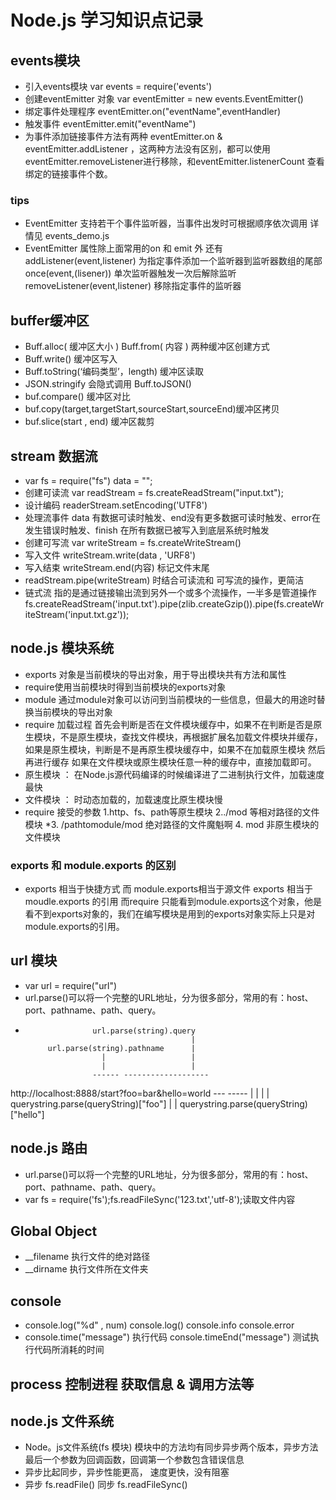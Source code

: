 # Node.js 学习知识点记录
## events模块
* 引入events模块 var events = require('events')
* 创建eventEmitter 对象 var eventEmitter = new events.EventEmitter()
* 绑定事件处理程序 eventEmitter.on("eventName",eventHandler)
* 触发事件 eventEmitter.emit("eventName")
* 为事件添加链接事件方法有两种 eventEmitter.on & eventEmitter.addListener ，这两种方法没有区别，都可以使用 eventEmitter.removeListener进行移除，和eventEmitter.listenerCount 查看绑定的链接事件个数。
### tips
* EventEmitter 支持若干个事件监听器，当事件出发时可根据顺序依次调用 详情见 events_demo.js
* EventEmitter 属性除上面常用的on 和 emit 外 还有 addListener(event,listener) 为指定事件添加一个监听器到监听器数组的尾部  once(event,(lisener)) 单次监听器触发一次后解除监听 removeListener(event,listener) 移除指定事件的监听器

## buffer缓冲区
* Buff.alloc( 缓冲区大小 )  Buff.from( 内容 ) 两种缓冲区创建方式
* Buff.write() 缓冲区写入
* Buff.toString(‘编码类型’，length) 缓冲区读取
* JSON.stringify 会隐式调用 Buff.toJSON()
* buf.compare()  缓冲区对比
* buf.copy(target,targetStart,sourceStart,sourceEnd)缓冲区拷贝
* buf.slice(start , end) 缓冲区裁剪

## stream 数据流
* var fs = require("fs")  data = "";
* 创建可读流  var readStream = fs.createReadStream("input.txt");
* 设计编码 readerStream.setEncoding('UTF8')
* 处理流事件 data 有数据可读时触发、end没有更多数据可读时触发、error在发生错误时触发、finish 在所有数据已被写入到底层系统时触发
* 创建可写流 var writeStream = fs.createWriteStream()
* 写入文件 writeStream.write(data , 'URF8')
* 写入结束 writeStream.end(内容) 标记文件末尾
* readStream.pipe(writeStream) 时结合可读流和 可写流的操作，更简洁
* 链式流 指的是通过链接输出流到另外一个或多个流操作，一半多是管道操作 fs.createReadStream('input.txt').pipe(zlib.createGzip()).pipe(fs.createWriteStream('input.txt.gz'));

## node.js 模块系统
* exports 对象是当前模块的导出对象，用于导出模块共有方法和属性
* require使用当前模块时得到当前模块的exports对象
* module 通过module对象可以访问到当前模块的一些信息，但最大的用途时替换当前模块的导出对象
* require 加载过程  首先会判断是否在文件模块缓存中，如果不在判断是否是原生模块，不是原生模块，查找文件模块，再根据扩展名加载文件模块并缓存，如果是原生模块，判断是不是再原生模块缓存中，如果不在加载原生模块 然后再进行缓存   如果在文件模块或原生模块任意一种的缓存中，直接加载即可。
* 原生模块 ： 在Node.js源代码编译的时候编译进了二进制执行文件，加载速度最快
* 文件模块 ： 时动态加载的，加载速度比原生模块慢
* require 接受的参数 1.http、fs、path等原生模块 2../mod 等相对路径的文件模块
*3. /pathtomodule/mod 绝对路径的文件魔魁啊 4. mod 非原生模块的文件模块

### exports 和 module.exports 的区别
* exports 相当于快捷方式  而 module.exports相当于源文件  exports 相当于moudle.exports 的引用   而require 只能看到module.exports这个对象，他是看不到exports对象的，我们在编写模块是用到的exports对象实际上只是对module.exports的引用。 

## url 模块
* var url = require("url")
* url.parse()可以将一个完整的URL地址，分为很多部分，常用的有：host、port、pathname、path、query。
*                    url.parse(string).query
                                           |
           url.parse(string).pathname      |
                       |                   |
                       |                   |
                     ------ -------------------
http://localhost:8888/start?foo=bar&hello=world
                                ---       -----
                                 |          |
                                 |          |
              querystring.parse(queryString)["foo"]    |
                                            |
                         querystring.parse(queryString)["hello"]

## node.js 路由
* url.parse()可以将一个完整的URL地址，分为很多部分，常用的有：host、port、pathname、path、query。
* var fs = require('fs');fs.readFileSync('123.txt','utf-8');读取文件内容

## Global Object
* __filename   执行文件的绝对路径
* __dirname 执行文件所在文件夹

## console
* console.log("%d" , num)  console.log() console.info console.error
* console.time("message")   执行代码 console.timeEnd("message")   测试执行代码所消耗的时间

## process 控制进程 获取信息 & 调用方法等

## node.js 文件系统
* Node。js文件系统(fs 模块) 模块中的方法均有同步异步两个版本，异步方法最后一个参数为回调函数，回调第一个参数包含错误信息
* 异步比起同步，异步性能更高， 速度更快，没有阻塞
* 异步 fs.readFile()     同步 fs.readFileSync()




